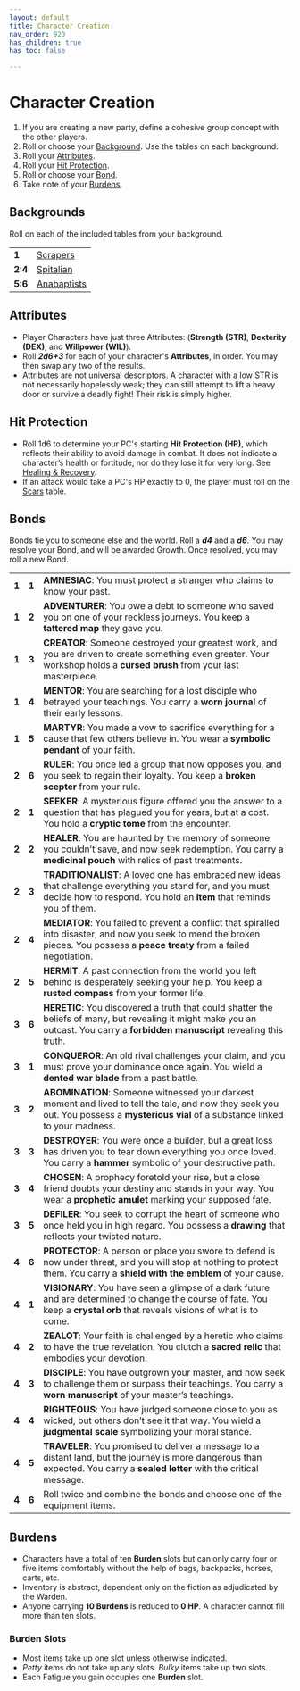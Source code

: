 ```yaml
---
layout: default
title: Character Creation
nav_order: 920
has_children: true
has_toc: false

---
```


# Character Creation

1. If you are creating a new party, define a cohesive group concept with the other players.
2. Roll or choose your [Background](#backgrounds). Use the tables on each background.
3. Roll your [Attributes](#attributes).
4. Roll your [Hit Protection](#hit-protection).
5. Roll or choose your [Bond](#bonds).
6. Take note of your [Burdens](#burdens).

## Backgrounds

Roll on each of the included tables from your background.

|         |                                                              |
| ------- | ------------------------------------------------------------ |
| **1**   | [Scrapers](character-creation/backgrounds/scrapers.md)       |
| **2:4** | [Spitalian](character-creation/backgrounds/spitalians.md)    |
| **5:6** | [Anabaptists](character-creation/backgrounds/anabaptists.md) |

## Attributes

- Player Characters have just three Attributes: (**Strength (STR)**, **Dexterity (DEX)**, and **Willpower (WIL)**). 
- Roll ***2d6+3*** for each of your character's **Attributes**, in order. You may then swap any two of the results. 
- Attributes are not universal descriptors. A character with a low STR is not necessarily hopelessly weak; they can still attempt to lift a heavy door or survive a deadly fight! Their risk is simply higher. 

## Hit Protection

- Roll 1d6 to determine your PC's starting **Hit Protection (HP)**, which reflects their ability to avoid damage in combat. It does not indicate a character’s health or fortitude, nor do they lose it for very long. See [Healing & Recovery](core-rules.md#Healing%20&%20Recovery). 
- If an attack would take a PC's HP exactly to 0, the player must roll on the [Scars](core-rules.md#Scars) table.

## Bonds

Bonds tie you to someone else and the world.
Roll a ***d4*** and a ***d6***.
You may resolve your Bond, and will be awarded Growth.
Once resolved, you may roll a new Bond.

|       |       |                                                                                                                                                                                        |
| ----- | ----- | -------------------------------------------------------------------------------------------------------------------------------------------------------------------------------------- |
| **1** | **1** | **AMNESIAC**: You must protect a stranger who claims to know your past.                                                                                                                |
| **1** | **2** | **ADVENTURER**: You owe a debt to someone who saved you on one of your reckless journeys. You keep a **tattered map** they gave you.                                                   |
| **1** | **3** | **CREATOR**: Someone destroyed your greatest work, and you are driven to create something even greater. Your workshop holds a **cursed brush** from your last masterpiece.             |
| **1** | **4** | **MENTOR**: You are searching for a lost disciple who betrayed your teachings. You carry a **worn journal** of their early lessons.                                                    |
| **1** | **5** | **MARTYR**: You made a vow to sacrifice everything for a cause that few others believe in. You wear a **symbolic pendant** of your faith.                                              |
| **2** | **6** | **RULER**: You once led a group that now opposes you, and you seek to regain their loyalty. You keep a **broken scepter** from your rule.                                              |
| **2** | **1** | **SEEKER**: A mysterious figure offered you the answer to a question that has plagued you for years, but at a cost. You hold a **cryptic tome** from the encounter.                    |
| **2** | **2** | **HEALER**: You are haunted by the memory of someone you couldn’t save, and now seek redemption. You carry a **medicinal pouch** with relics of past treatments.                       |
| **2** | **3** | **TRADITIONALIST**: A loved one has embraced new ideas that challenge everything you stand for, and you must decide how to respond. You hold an **item** that reminds you of them.     |
| **2** | **4** | **MEDIATOR**: You failed to prevent a conflict that spiralled into disaster, and now you seek to mend the broken pieces. You possess a **peace treaty** from a failed negotiation.     |
| **2** | **5** | **HERMIT**: A past connection from the world you left behind is desperately seeking your help. You keep a **rusted compass** from your former life.                                    |
| **3** | **6** | **HERETIC**: You discovered a truth that could shatter the beliefs of many, but revealing it might make you an outcast. You carry a **forbidden manuscript** revealing this truth.     |
| **3** | **1** | **CONQUEROR**: An old rival challenges your claim, and you must prove your dominance once again. You wield a **dented war blade** from a past battle.                                  |
| **3** | **2** | **ABOMINATION**: Someone witnessed your darkest moment and lived to tell the tale, and now they seek you out. You possess a **mysterious vial** of a substance linked to your madness. |
| **3** | **3** | **DESTROYER**: You were once a builder, but a great loss has driven you to tear down everything you once loved. You carry a **hammer** symbolic of your destructive path.              |
| **3** | **4** | **CHOSEN**: A prophecy foretold your rise, but a close friend doubts your destiny and stands in your way. You wear a **prophetic amulet** marking your supposed fate.                  |
| **3** | **5** | **DEFILER**: You seek to corrupt the heart of someone who once held you in high regard. You possess a **drawing** that reflects your twisted nature.                                   |
| **4** | **6** | **PROTECTOR**: A person or place you swore to defend is now under threat, and you will stop at nothing to protect them. You carry a **shield with the emblem** of your cause.          |
| **4** | **1** | **VISIONARY**: You have seen a glimpse of a dark future and are determined to change the course of fate. You keep a **crystal orb** that reveals visions of what is to come.           |
| **4** | **2** | **ZEALOT**: Your faith is challenged by a heretic who claims to have the true revelation. You clutch a **sacred relic** that embodies your devotion.                                   |
| **4** | **3** | **DISCIPLE**: You have outgrown your master, and now seek to challenge them or surpass their teachings. You carry a **worn manuscript** of your master’s teachings.                    |
| **4** | **4** | **RIGHTEOUS**: You have judged someone close to you as wicked, but others don’t see it that way. You wield a **judgmental scale** symbolizing your moral stance.                       |
| **4** | **5** | **TRAVELER**: You promised to deliver a message to a distant land, but the journey is more dangerous than expected. You carry a **sealed letter** with the critical message.           |
| **4** | **6** | Roll twice and combine the bonds and choose one of the equipment items.                                                                                                                |

## Burdens

- Characters have a total of ten **Burden** slots but can only carry four or five items comfortably without the help of bags, backpacks, horses, carts, etc.
- Inventory is abstract, dependent only on the fiction as adjudicated by the Warden.
- Anyone carrying **10 Burdens** is reduced to **0 HP**. A character cannot fill more than ten slots.

### Burden Slots

- Most items take up one slot unless otherwise indicated. 
- _Petty_ items do not take up any slots. _Bulky_ items take up two slots. 
- Each Fatigue you gain occupies one **Burden** slot.

